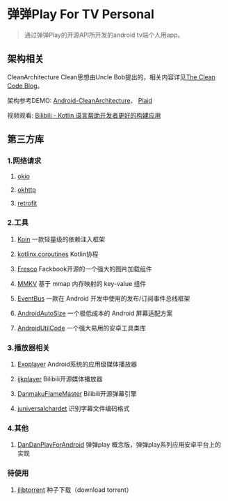 # 弹弹Play For TV Personal

> 通过弹弹Play的开源API所开发的android tv端个人用app。

## 架构相关
CleanArchitecture
Clean思想由Uncle Bob提出的，相关内容详见[The Clean Code Blog](https://blog.cleancoder.com/uncle-bob/2012/08/13/the-clean-architecture.html)。  

架构参考DEMO:
[Android-CleanArchitecture](https://github.com/android10/Android-CleanArchitecture)、
[Plaid](https://github.com/android/plaid) 

视频观看:
[Bilibili - Kotlin 语言帮助开发者更好的构建应用](https://www.bilibili.com/video/av70762038)


## 第三方库

### 1.网络请求
1) [okio](https://github.com/square/okio)

2) [okhttp](https://github.com/square/okhttp)

3) [retrofit](https://github.com/square/retrofi)


### 2.工具
1) [Koin](https://github.com/InsertKoinIO/koin)
一款轻量级的依赖注入框架

2) [kotlinx.coroutines](https://github.com/Kotlin/kotlinx.coroutines)
Kotlin协程

3) [Fresco](https://github.com/facebook/fresco)
Fackbook开源的一个强大的图片加载组件

4) [MMKV](https://github.com/Tencent/MMKV)
基于 mmap 内存映射的 key-value 组件

5) [EventBus](https://github.com/greenrobot/EventBus)
一款在 Android 开发中使用的发布/订阅事件总线框架

6) [AndroidAutoSize](https://github.com/JessYanCoding/AndroidAutoSize)
一个极低成本的 Android 屏幕适配方案

7) [AndroidUtilCode](https://github.com/Blankj/AndroidUtilCode)
一个强大易用的安卓工具类库


### 3.播放器相关
1) [Exoplayer](https://github.com/google/ExoPlayer)
Android系统的应用级媒体播放器

2) [ijkplayer](https://github.com/bilibili/ijkplayer)
Bilibili开源媒体播放器

3) [DanmakuFlameMaster](https://github.com/bilibili/DanmakuFlameMaster)
Bilibili开源弹幕引擎

4) [juniversalchardet](https://github.com/albfernandez/juniversalchardet)
识别字幕文件编码格式


### 4.其他
1) [DanDanPlayForAndroid](https://github.com/xyoye/DanDanPlayForAndroid)
弹弹play 概念版，弹弹play系列应用安卓平台上的实现

### 待使用
1) [jlibtorrent](https://github.com/frostwire/frostwire-jlibtorrent)
种子下载（download torrent）